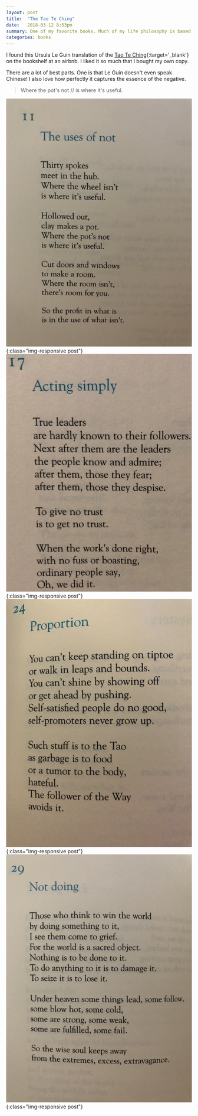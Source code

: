 ```yaml
---
layout: post
title:  "The Tao Te Ching"
date:   2018-03-12 8:53pm
summary: One of my favorite books. Much of my life philosophy is based on the Tao. 
categories: books
---
```

I found this Ursula Le Guin translation of the [Tao Te Ching](https://www.penguinrandomhouse.com/books/99496/lao-tzu-tao-te-ching-by-ursula-k-le-guin/9781570623950/){:target='_blank'} on the bookshelf at an airbnb. I liked it so much that I bought my own copy.


There are a lot of best parts. One is that Le Guin doesn't even speak Chinese! I also love how perfectly it captures the essence of the negative.
> Where the pot's not // is where it's useful.

![The Uses of Not](/assets/img/tao/poem_11.jpg){:class="img-responsive post"}
![Acting Simply](/assets/img/tao/poem_17.jpeg){:class="img-responsive post"}
![Proportion](/assets/img/tao/poem_24.jpeg){:class="img-responsive post"}
![Not Doing](/assets/img/tao/poem_29.jpg){:class="img-responsive post"}
